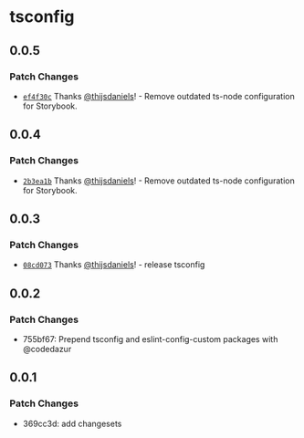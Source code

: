 # tsconfig

## 0.0.5

### Patch Changes

- [`ef4f30c`](https://github.com/codedazur/toolkit/commit/ef4f30c229a4970508a162b969bd4e272e694ae2) Thanks [@thijsdaniels](https://github.com/thijsdaniels)! - Remove outdated ts-node configuration for Storybook.

## 0.0.4

### Patch Changes

- [`2b3ea1b`](https://github.com/codedazur/toolkit/commit/2b3ea1be4e1599e6fea360297397824ceeac7282) Thanks [@thijsdaniels](https://github.com/thijsdaniels)! - Remove outdated ts-node configuration for Storybook.

## 0.0.3

### Patch Changes

- [`08cd073`](https://github.com/codedazur/toolkit/commit/08cd0730e578a85811c87af67ba41868435d5e99) Thanks [@thijsdaniels](https://github.com/thijsdaniels)! - release tsconfig

## 0.0.2

### Patch Changes

- 755bf67: Prepend tsconfig and eslint-config-custom packages with @codedazur

## 0.0.1

### Patch Changes

- 369cc3d: add changesets
